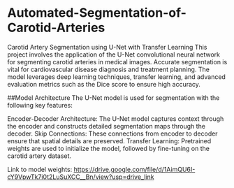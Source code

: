 # Automated-Segmentation-of-Carotid-Arteries
Carotid Artery Segmentation using U-Net with Transfer Learning
This project involves the application of the U-Net convolutional neural network for segmenting carotid arteries in medical images. Accurate segmentation is vital for cardiovascular disease diagnosis and treatment planning. The model leverages deep learning techniques, transfer learning, and advanced evaluation metrics such as the Dice score to ensure high accuracy.

##Model Architecture
The U-Net model is used for segmentation with the following key features:

Encoder-Decoder Architecture: The U-Net model captures context through the encoder and constructs detailed segmentation maps through the decoder.
Skip Connections: These connections from encoder to decoder ensure that spatial details are preserved.
Transfer Learning: Pretrained weights are used to initialize the model, followed by fine-tuning on the carotid artery dataset.


Link to model weights: https://drive.google.com/file/d/1AimQU6I-cY9VpwTk7i0t2LuSuXCC__Bn/view?usp=drive_link
